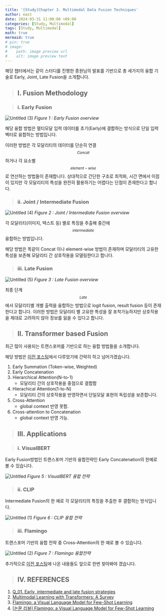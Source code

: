 ```yaml
---
title: '[Study]Chapter 3. Multimodal Data Fusion Techniques'
author: east
date: 2024-03-31 11:00:00 +09:00
categories: [Study, Multimodal]
tags: [Study, Multimodal]
math: true
mermaid: true
# pin: true
# image:
#    path: image preview url
#    alt: image preview text
---
```


해당 챕터에서는 같이 스터디를 진행한 종원님의 발표를 기반으로 총 세가지의 융합 기술로 Early, Joint, Late Fusion을 소개합니다.

> ## Ⅰ. Fusion Methodology

> ### ⅰ. Early Fusion

![Untitled (3)](https://github.com/eastk1te/eastk1te.github.io/assets/77319450/304c8b29-b931-4144-93a9-521365e7306f)
_Figure 1 : Early Fusion overview_

해당 융합 방법은 멀티모달 입력 데이터를 초기(Early)에 결합하는 방식으로 단일 입력 벡터로 융합하는 방법입니다.

이러한 방법은 각 모달리티의 데이터를 단순히 연결$$_{Concat}$$하거나 각 요소별$$_{element-wise}$$로 연산하는 방법들이 존재합니다. 상대적으로 간단한 구조로 최적화, 시간 면에서 이점이 있지만 각 모달리티의 특성을 완전히 활용하기는 어렵다는 단점이 존재한다고 합니다.

> ###  ⅱ. Joint / Intermediate Fusion

![Untitled (4)](https://github.com/eastk1te/eastk1te.github.io/assets/77319450/c4b7403d-a7ce-433e-bad1-92aa4e97ec4c)
_Figure 2 : Joint / Intermediate Fusion overview_

각 모달리티(이미지, 텍스트 등) 별로 특징을 추출해 중간에$$_{intermediate}$$ 융합하는 방법입니다.

해당 방법은 똑같이 Concat 이나 element-wise 방법이 존재하며 모달리티의 고유한 특성을 보존해 모달리티 간 상호작용을 모델링한다고 합니다.

> ###  ⅲ. Late Fusion

![Untitled (5)](https://github.com/eastk1te/eastk1te.github.io/assets/77319450/fa2dd07b-aaec-4441-bde8-c8c9c1d8fc91)
_Figure 3 : Late Fusion overview_

최종 단계$$_{Late}$$에서 모달리티별 개별 출력을 융합하는 방법으로 logit fusion, result fusion 등이 존재한다고 합니다. 이러한 방법은 모달리티 별 고유한 특성을 잘 포착가능하지만 상호작용을 제대로 고려하지 않아 정보를 잃을 수 있다고 합니다.

<!-- 
![Untitled (6)](https://github.com/eastk1te/eastk1te.github.io/assets/77319450/779f1c65-3132-4a07-a43f-bd58ecf470c2)
_Figure 4 : 각 모델 융합 전략에 따른 속성_ 
-->

> ## Ⅱ. Transformer based Fusion

최근 많이 사용되는 트랜스포머를 기반으로 하는 융합 방법들을 소개합니다.

해당 방법은 [이전 포스팅](../멀티모달(1)/#ⅲ-multimodal-transformer)에서 다루었기에 간략히 하고 넘어가겠습니다.

1. Early Summation (Token-wise, Weighted)
2. Early Concatenation
3. Hierarchical Attention(N-to-1)
    - 모달리티 간의 상호작용을 중점으로 결합함
4. Hierachical Attention(1-to-N)
    - 모달리티 간의 상호작용을 반영하면서 단일모달 표현의 독립성을 보존합니다.
5. Cross-Attention
    - global context 반영 못함.
6. Cross-attention to Concatenation
    - global context 반영 가능.


> ## Ⅲ. Applications

> ### ⅰ. VisualBERT

Early Fusion방법인 트랜스포머 기반의 융합전략인 Early Concatenation의 한예로 볼 수 있습니다.

![Untitled](https://github.com/eastk1te/eastk1te.github.io/assets/77319450/4b94c6f8-3c7f-40dc-b8e9-0dd30014f27a)
_Figure 5 : VisualBERT 융합 전략_


> ### ⅱ. CLIP

Intermediate Fusion의 한 예로 각 모달리티의 특징을 추출한 후 결합하는 방식입니다.

![Untitled (1)](https://github.com/eastk1te/eastk1te.github.io/assets/77319450/7919c789-4d85-4ffc-90e3-60a9afcef1d7)
_Figure 6 : CLIP 융합 전략_

> ### ⅲ. Flamingo

트랜스포머 기반의 융합 전략 중 Cross-Attention의 한 예로 볼 수 있습니다.

![Untitled (2)](https://github.com/eastk1te/eastk1te.github.io/assets/77319450/5a734195-5d9b-4b1e-8540-14cf6db609cf)
_Figure 7 : Flamingo 융합전략_


추가적으로 [이전 포스팅](../멀티모달(1)/#ⅲ-msa-fusion-techniques)에 나온 내용들도 앞으로 한번 찾아봐야 겠습니다.


> ## Ⅳ. REFERENCES

1. [Q_01. Early, intermediate and late fusion strategies](https://wikidocs.net/194772)
2. [Multimodal Learning with Transformers: A Survey](https://arxiv.org/abs/2206.06488)
3. [Flamingo: a Visual Language Model for Few-Shot Learning](https://arxiv.org/abs/2204.14198)
4. [[논문 리뷰] Flamingo: a Visual Language Model for Few-Shot Learning](https://ffighting.net/deep-learning-paper-review/multimodal-model/flamingo/#3-1_Architecture)